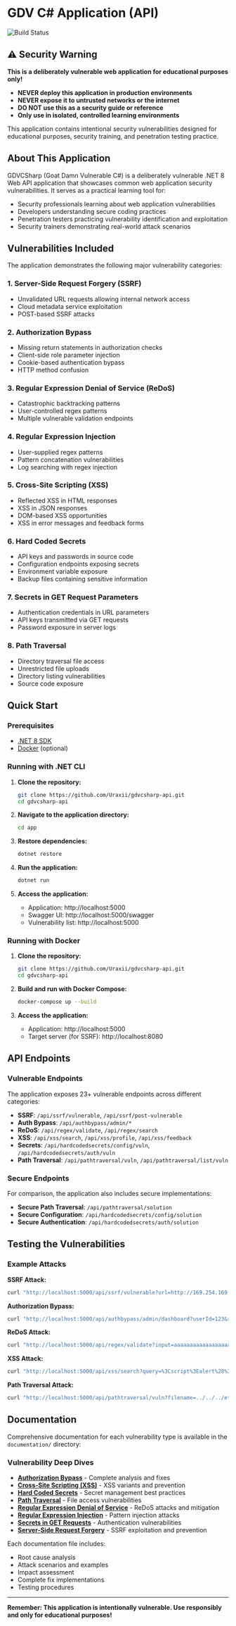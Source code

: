 # GDV C# Application (API)
![Build Status](https://github.com/Uraxii/gdvcsharp-api/actions/workflows/ubuntu-build.yml/badge.svg)

## ⚠️ Security Warning

**This is a deliberately vulnerable web application for educational purposes only!**

- **NEVER deploy this application in production environments**
- **NEVER expose it to untrusted networks or the internet**
- **DO NOT use this as a security guide or reference**
- **Only use in isolated, controlled learning environments**

This application contains intentional security vulnerabilities designed for educational purposes, security training, and penetration testing practice.

## About This Application

GDVCSharp (Goat Damn Vulnerable C#) is a deliberately vulnerable .NET 8 Web API application that showcases common web application security vulnerabilities. It serves as a practical learning tool for:

- Security professionals learning about web application vulnerabilities
- Developers understanding secure coding practices
- Penetration testers practicing vulnerability identification and exploitation
- Security trainers demonstrating real-world attack scenarios

## Vulnerabilities Included

The application demonstrates the following major vulnerability categories:

### 1. **Server-Side Request Forgery (SSRF)**
- Unvalidated URL requests allowing internal network access
- Cloud metadata service exploitation
- POST-based SSRF attacks

### 2. **Authorization Bypass**
- Missing return statements in authorization checks
- Client-side role parameter injection
- Cookie-based authentication bypass
- HTTP method confusion

### 3. **Regular Expression Denial of Service (ReDoS)**
- Catastrophic backtracking patterns
- User-controlled regex patterns
- Multiple vulnerable validation endpoints

### 4. **Regular Expression Injection**
- User-supplied regex patterns
- Pattern concatenation vulnerabilities
- Log searching with regex injection

### 5. **Cross-Site Scripting (XSS)**
- Reflected XSS in HTML responses
- XSS in JSON responses
- DOM-based XSS opportunities
- XSS in error messages and feedback forms

### 6. **Hard Coded Secrets**
- API keys and passwords in source code
- Configuration endpoints exposing secrets
- Environment variable exposure
- Backup files containing sensitive information

### 7. **Secrets in GET Request Parameters**
- Authentication credentials in URL parameters
- API keys transmitted via GET requests
- Password exposure in server logs

### 8. **Path Traversal**
- Directory traversal file access
- Unrestricted file uploads
- Directory listing vulnerabilities
- Source code exposure

## Quick Start

### Prerequisites
- [.NET 8 SDK](https://dotnet.microsoft.com/download/dotnet/8.0)
- [Docker](https://www.docker.com/) (optional)

### Running with .NET CLI

1. **Clone the repository:**
   ```bash
   git clone https://github.com/Uraxii/gdvcsharp-api.git
   cd gdvcsharp-api
   ```

2. **Navigate to the application directory:**
   ```bash
   cd app
   ```

3. **Restore dependencies:**
   ```bash
   dotnet restore
   ```

4. **Run the application:**
   ```bash
   dotnet run
   ```

5. **Access the application:**
   - Application: http://localhost:5000
   - Swagger UI: http://localhost:5000/swagger
   - Vulnerability list: http://localhost:5000

### Running with Docker

1. **Clone the repository:**
   ```bash
   git clone https://github.com/Uraxii/gdvcsharp-api.git
   cd gdvcsharp-api
   ```

2. **Build and run with Docker Compose:**
   ```bash
   docker-compose up --build
   ```

3. **Access the application:**
   - Application: http://localhost:5000
   - Target server (for SSRF): http://localhost:8080

## API Endpoints

### Vulnerable Endpoints

The application exposes 23+ vulnerable endpoints across different categories:

- **SSRF**: `/api/ssrf/vulnerable`, `/api/ssrf/post-vulnerable`
- **Auth Bypass**: `/api/authbypass/admin/*`
- **ReDoS**: `/api/regex/validate`, `/api/regex/search`
- **XSS**: `/api/xss/search`, `/api/xss/profile`, `/api/xss/feedback`
- **Secrets**: `/api/hardcodedsecrets/config/vuln`, `/api/hardcodedsecrets/auth/vuln`
- **Path Traversal**: `/api/pathtraversal/vuln`, `/api/pathtraversal/list/vuln`

### Secure Endpoints

For comparison, the application also includes secure implementations:

- **Secure Path Traversal**: `/api/pathtraversal/solution`
- **Secure Configuration**: `/api/hardcodedsecrets/config/solution`
- **Secure Authentication**: `/api/hardcodedsecrets/auth/solution`

## Testing the Vulnerabilities

### Example Attacks

**SSRF Attack:**
```bash
curl "http://localhost:5000/api/ssrf/vulnerable?url=http://169.254.169.254/latest/meta-data/"
```

**Authorization Bypass:**
```bash
curl "http://localhost:5000/api/authbypass/admin/dashboard?userId=123&role=admin"
```

**ReDoS Attack:**
```bash
curl "http://localhost:5000/api/regex/validate?input=aaaaaaaaaaaaaaaaaaaaac"
```

**XSS Attack:**
```bash
curl "http://localhost:5000/api/xss/search?query=%3Cscript%3Ealert%28%27XSS%27%29%3C%2Fscript%3E"
```

**Path Traversal Attack:**
```bash
curl "http://localhost:5000/api/pathtraversal/vuln?filename=../../../etc/passwd"
```

## Documentation

Comprehensive documentation for each vulnerability type is available in the `documentation/` directory:

### Vulnerability Deep Dives
- **[Authorization Bypass](documentation/authorization_bypass.md)** - Complete analysis and fixes
- **[Cross-Site Scripting (XSS)](documentation/xss.md)** - XSS variants and prevention
- **[Hard Coded Secrets](documentation/hardcoded_secrets.md)** - Secret management best practices
- **[Path Traversal](documentation/path_traversal.md)** - File access vulnerabilities
- **[Regular Expression Denial of Service](documentation/redos.md)** - ReDoS attacks and mitigation
- **[Regular Expression Injection](documentation/regex_injection.md)** - Pattern injection attacks
- **[Secrets in GET Requests](documentation/secrets_in_get_request.md)** - Authentication vulnerabilities
- **[Server-Side Request Forgery](documentation/ssrf.md)** - SSRF exploitation and prevention

Each documentation file includes:
- Root cause analysis
- Attack scenarios and examples
- Impact assessment
- Complete fix implementations
- Testing procedures

---

**Remember: This application is intentionally vulnerable. Use responsibly and only for educational purposes!**
